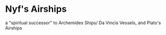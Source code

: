 # Nyf's Airships
a "spiritual successor" to Archemides Ships/ Da Vincis Vessels, and Plato's Airships
